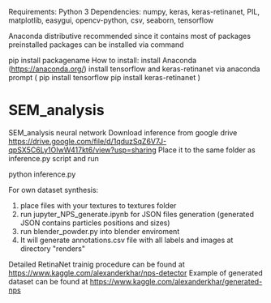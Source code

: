 Requirements:
Python 3 
Dependencies:
numpy, 
keras,
keras-retinanet,
PIL, 
matplotlib,
easygui,
opencv-python,
csv,
seaborn,
tensorflow 

Anaconda distributive recommended since it contains most of packages preinstalled
packages can be installed via command 

pip install packagename
How to install:
install Anaconda (https://anaconda.org/)
install tensorflow and keras-retinanet via anaconda prompt (
pip install tensorflow
pip install keras-retinanet
)

# SEM_analysis
SEM_analysis neural network
Download inference from google drive https://drive.google.com/file/d/1qduzSqZ6V7J-qpSX5C6Ly1OIwW417kt6/view?usp=sharing
Place it to the same folder as inference.py script and run 


python inference.py


For own dataset synthesis:
1. place files with your textures to textures folder
2. run jupyter_NPS_generate.ipynb for JSON files generation (generated JSON contains particles positions and sizes)
3. run blender_powder.py into blender enviroment
4. It will generate annotations.csv file with all labels and images at directory "renders"

Detailed RetinaNet trainig procedure can be found at https://www.kaggle.com/alexanderkhar/nps-detector
Example of generated dataset can be found at https://www.kaggle.com/alexanderkhar/generated-nps
